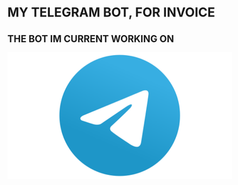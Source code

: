# MY TELEGRAM BOT, FOR INVOICE
## THE BOT IM CURRENT WORKING ON
![](https://github.com/GabrielMendesdc/BOT_TELEGRAM/blob/main/Telegram-Logo.png)



